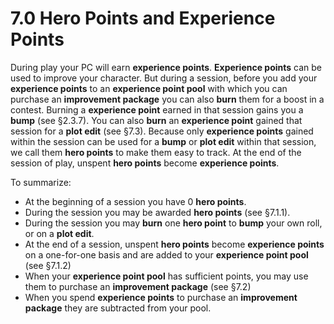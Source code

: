 # 7.0 Hero Points and Experience Points

During play your PC will earn **experience points**. **Experience points** can be used to improve your character. But during a session, before you add your **experience points** to an **experience point pool** with which you can purchase an **improvement package** you can also **burn** them for a boost in a contest. Burning a **experience point** earned in that session gains you a **bump** (see §2.3.7). You can also **burn** an **experience point** gained that session for a **plot edit** (see §7.3). Because only **experience points** gained within the session can be used for a **bump** or **plot edit** within that session, we call them **hero points** to make them easy to track. At the end of the session of play, unspent **hero points** become **experience points**.

To summarize:

* At the beginning of a session you have 0 **hero points**.
* During the session you may be awarded **hero points** (see §7.1.1).
* During the session you may **burn** one **hero point** to **bump** your own roll, or on a **plot edit**.
* At the end of a session, unspent **hero points** become **experience points** on a one-for-one basis and are added to your **experience point pool** (see §7.1.2)
* When your **experience point pool** has sufficient points, you may use them to purchase an **improvement package** (see §7.2)
* When you spend **experience points** to purchase an **improvement package** they are subtracted from your pool.

